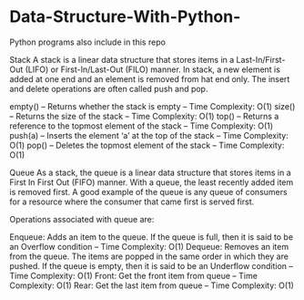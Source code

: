 # Data-Structure-With-Python-
Python programs also include in this repo



Stack
A stack is a linear data structure that stores items in a Last-In/First-Out (LIFO) or First-In/Last-Out (FILO) manner. In stack, a new element is added at one end and an element is removed from hat end only. The insert and delete operations are often called push and pop.

empty() – Returns whether the stack is empty – Time Complexity: O(1)
size() – Returns the size of the stack – Time Complexity: O(1)
top() – Returns a reference to the topmost element of the stack – Time Complexity: O(1)
push(a) – Inserts the element ‘a’ at the top of the stack – Time Complexity: O(1)
pop() – Deletes the topmost element of the stack – Time Complexity: O(1)

Queue
As a stack, the queue is a linear data structure that stores items in a First In First Out (FIFO) manner. With a queue, the least recently added item is removed first. A good example of the queue is any queue of consumers for a resource where the consumer that came first is served first.

Operations associated with queue are:

Enqueue: Adds an item to the queue. If the queue is full, then it is said to be an Overflow condition – Time Complexity: O(1)
Dequeue: Removes an item from the queue. The items are popped in the same order in which they are pushed. If the queue is empty, then it is said to be an Underflow condition – Time Complexity: O(1)
Front: Get the front item from queue – Time Complexity: O(1)
Rear: Get the last item from queue – Time Complexity: O(1)
